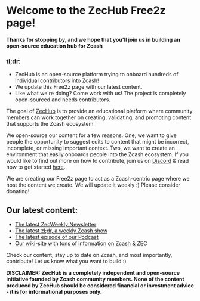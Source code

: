 # Welcome to the ZecHub Free2z page! 

**Thanks for stopping by, and we hope that you'll join us in building an open-source education hub for Zcash**

### tl;dr:

- ZecHub is an open-source platform trying to onboard hundreds of individual contributors into Zcash!
- We update this Free2z page with our latest content.
- Like what we're doing? Come work with us! The project is completely open-sourced and needs contributors.

The goal of [ZecHub](http://zechub.xyz) is to provide an educational platform where community members can work together on creating, validating, and promoting content that supports the Zcash ecosystem.

We open-source our content for a few reasons. One, we want to give people the opportunity to suggest edits to content that might be incorrect, incomplete, or missing important context. Two, we want to create an environment that easily onboards people into the Zcash ecosystem. If you would like to find out more on how to contribute, join us on [Discord](https://discord.com/invite/sCT3h87B) & read how to get started [here](https://zechub.notion.site/Help-Build-ZecHub-9f4aaa45f37d438dac56025449604d96).

We are creating our Free2z page to act as a Zcash-centric page where we host the content we create. We will update it weekly :) Please consider donating!


## Our latest content:

- [The latest ZecWeekly Newsletter](https://zechub.substack.com/p/zecweekly-35)
- [The latest zl;dr, a weekly Zcash show](https://www.youtube.com/watch?v=frTzwCWRNLs&list=PL6_epn0lASLG4cC2Se_KwbYJx-nd3EbDC&index=3)
- [The latest episode of our Podcast](https://www.youtube.com/watch?v=20oCI7XAR08&list=PL6_epn0lASLHlNCMtUErX8UfaJK6N9K5O&index=4)
- [Our wiki-site with tons of information on Zcash & ZEC](https://wiki.zechub.xyz/)

Check our content, stay up to date on Zcash, and most importantly, contribute! Let us know what you want to build :)

**DISCLAIMER: ZecHub is a completely independent and open-source initiative founded by Zcash community members. None of the content produced by ZecHub should be considered financial or investment advice - it is for informational purposes only.**
